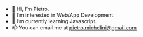 - 👋 Hi, I’m Pietro.
- 👀 I’m interested in Web/App Development.
- 🌱 I’m currently learning Javascript.
- 📫 You can email me at pietro.michelini@gmail.com

<!---
pietromichelini/pietromichelini is a ✨ special ✨ repository because its `README.md` (this file) appears on your GitHub profile.
You can click the Preview link to take a look at your changes.
--->
